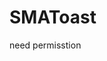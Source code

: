 # SMAToast
need permisstion
<uses-permission android:name="android.permission.SYSTEM_ALERT_WINDOW" />
